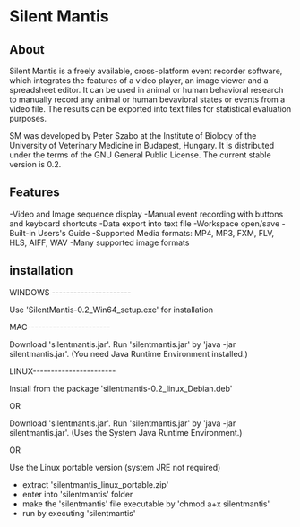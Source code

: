 # Silent Mantis

## About

Silent Mantis is a freely available, cross-platform event recorder software, which integrates the features of a video player, an image viewer and a spreadsheet editor. It can be used in animal or human behavioral research to manually record any animal or human bevavioral states or events from a video file. The results can be exported into text files for statistical evaluation purposes.

SM was developed by Peter Szabo at the Institute of Biology of the University of Veterinary Medicine in Budapest, Hungary. It is distributed under the terms of the GNU General Public License. The current stable version is 0.2.

## Features

-Video and Image sequence display
-Manual event recording with buttons and keyboard shortcuts
-Data export into text file
-Workspace open/save
-Built-in Users's Guide
-Supported Media formats: MP4, MP3, FXM, FLV, HLS, AIFF, WAV
-Many supported image formats

## installation

WINDOWS ----------------------

Use 'SilentMantis-0.2_Win64_setup.exe' for installation

MAC-----------------------

Download 'silentmantis.jar'.
Run 'silentmantis.jar' by 'java -jar silentmantis.jar'.
(You need Java Runtime Environment installed.)


LINUX-----------------------

Install from the package 'silentmantis-0.2_linux_Debian.deb'

OR

Download 'silentmantis.jar'.
Run 'silentmantis.jar' by 'java -jar silentmantis.jar'.
(Uses the System Java Runtime Environment.)

OR

Use the Linux portable version (system JRE not required)
- extract 'silentmantis_linux_portable.zip'
- enter into 'silentmantis' folder
- make the 'silentmantis' file executable by 'chmod a+x silentmantis'
- run by executing 'silentmantis'
